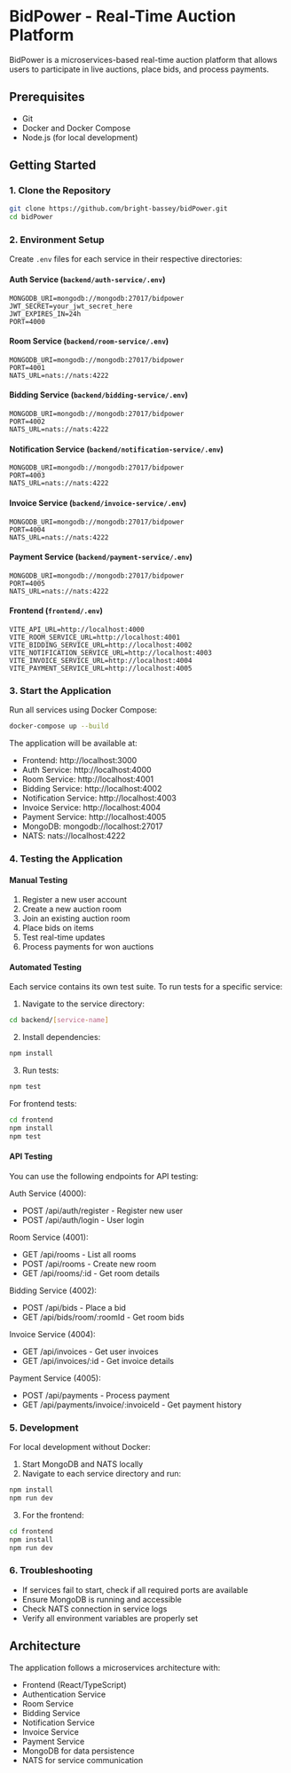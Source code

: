 # BidPower - Real-Time Auction Platform

BidPower is a microservices-based real-time auction platform that allows users to participate in live auctions, place bids, and process payments.

## Prerequisites

- Git
- Docker and Docker Compose
- Node.js (for local development)

## Getting Started

### 1. Clone the Repository

```bash
git clone https://github.com/bright-bassey/bidPower.git
cd bidPower
```

### 2. Environment Setup

Create `.env` files for each service in their respective directories:

#### Auth Service (`backend/auth-service/.env`)

```env
MONGODB_URI=mongodb://mongodb:27017/bidpower
JWT_SECRET=your_jwt_secret_here
JWT_EXPIRES_IN=24h
PORT=4000
```

#### Room Service (`backend/room-service/.env`)

```env
MONGODB_URI=mongodb://mongodb:27017/bidpower
PORT=4001
NATS_URL=nats://nats:4222
```

#### Bidding Service (`backend/bidding-service/.env`)

```env
MONGODB_URI=mongodb://mongodb:27017/bidpower
PORT=4002
NATS_URL=nats://nats:4222
```

#### Notification Service (`backend/notification-service/.env`)

```env
MONGODB_URI=mongodb://mongodb:27017/bidpower
PORT=4003
NATS_URL=nats://nats:4222
```

#### Invoice Service (`backend/invoice-service/.env`)

```env
MONGODB_URI=mongodb://mongodb:27017/bidpower
PORT=4004
NATS_URL=nats://nats:4222
```

#### Payment Service (`backend/payment-service/.env`)

```env
MONGODB_URI=mongodb://mongodb:27017/bidpower
PORT=4005
NATS_URL=nats://nats:4222
```

#### Frontend (`frontend/.env`)

```env
VITE_API_URL=http://localhost:4000
VITE_ROOM_SERVICE_URL=http://localhost:4001
VITE_BIDDING_SERVICE_URL=http://localhost:4002
VITE_NOTIFICATION_SERVICE_URL=http://localhost:4003
VITE_INVOICE_SERVICE_URL=http://localhost:4004
VITE_PAYMENT_SERVICE_URL=http://localhost:4005
```

### 3. Start the Application

Run all services using Docker Compose:

```bash
docker-compose up --build
```

The application will be available at:

- Frontend: http://localhost:3000
- Auth Service: http://localhost:4000
- Room Service: http://localhost:4001
- Bidding Service: http://localhost:4002
- Notification Service: http://localhost:4003
- Invoice Service: http://localhost:4004
- Payment Service: http://localhost:4005
- MongoDB: mongodb://localhost:27017
- NATS: nats://localhost:4222

### 4. Testing the Application

#### Manual Testing

1. Register a new user account
2. Create a new auction room
3. Join an existing auction room
4. Place bids on items
5. Test real-time updates
6. Process payments for won auctions

#### Automated Testing

Each service contains its own test suite. To run tests for a specific service:

1. Navigate to the service directory:

```bash
cd backend/[service-name]
```

2. Install dependencies:

```bash
npm install
```

3. Run tests:

```bash
npm test
```

For frontend tests:

```bash
cd frontend
npm install
npm test
```

#### API Testing

You can use the following endpoints for API testing:

Auth Service (4000):

- POST /api/auth/register - Register new user
- POST /api/auth/login - User login

Room Service (4001):

- GET /api/rooms - List all rooms
- POST /api/rooms - Create new room
- GET /api/rooms/:id - Get room details

Bidding Service (4002):

- POST /api/bids - Place a bid
- GET /api/bids/room/:roomId - Get room bids

Invoice Service (4004):

- GET /api/invoices - Get user invoices
- GET /api/invoices/:id - Get invoice details

Payment Service (4005):

- POST /api/payments - Process payment
- GET /api/payments/invoice/:invoiceId - Get payment history

### 5. Development

For local development without Docker:

1. Start MongoDB and NATS locally
2. Navigate to each service directory and run:

```bash
npm install
npm run dev
```

3. For the frontend:

```bash
cd frontend
npm install
npm run dev
```

### 6. Troubleshooting

- If services fail to start, check if all required ports are available
- Ensure MongoDB is running and accessible
- Check NATS connection in service logs
- Verify all environment variables are properly set

## Architecture

The application follows a microservices architecture with:

- Frontend (React/TypeScript)
- Authentication Service
- Room Service
- Bidding Service
- Notification Service
- Invoice Service
- Payment Service
- MongoDB for data persistence
- NATS for service communication
